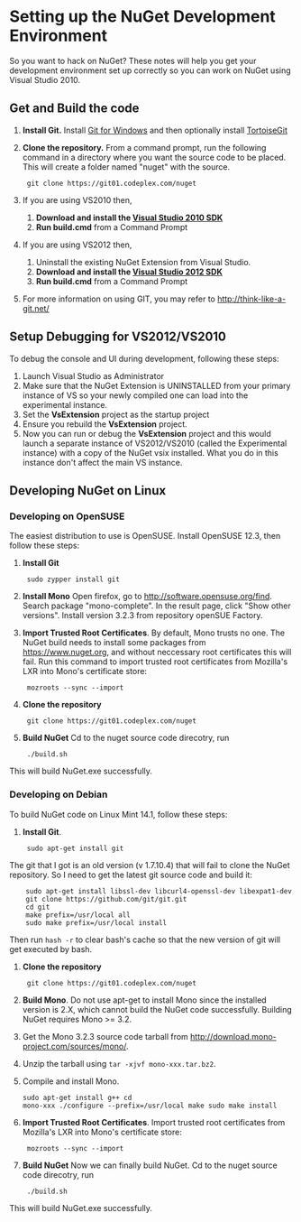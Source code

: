 ﻿# Setting up the NuGet Development Environment
So you want to hack on NuGet? These notes will help you get your development environment 
set up correctly so you can work on NuGet using Visual Studio 2010.

## Get and Build the code
1. **Install Git.** Install [Git for Windows](http://code.google.com/p/msysgit/downloads/list?can=3) and then optionally install [TortoiseGit](http://code.google.com/p/tortoisegit/downloads/list)
1. **Clone the repository.** From a command prompt, run the following command in a directory where you want the source code to be placed. 
This will create a folder named "nuget" with the source.

        git clone https://git01.codeplex.com/nuget
1. If you are using VS2010 then,
    1. **Download and install the <a href="http://visualstudiogallery.msdn.microsoft.com/en-us/25622469-19d8-4959-8e5c-4025d1c9183d?SRC=VSIDE">Visual Studio 2010 SDK</a>** 
    1. **Run build.cmd** from a Command Prompt
1. If you are using VS2012 then,
    1. Uninstall the existing NuGet Extension from Visual Studio.
    1. **Download and install the <a href="http://www.microsoft.com/en-us/download/details.aspx?id=30668">Visual Studio 2012 SDK</a>**
    1. **Run build.cmd** from a Command Prompt
1. For more information on using GIT, you may refer to <a href="http://think-like-a-git.net/">http://think-like-a-git.net/</a>

## Setup Debugging for VS2012/VS2010
To debug the console and UI during development, following these steps:

1. Launch Visual Studio as Administrator 
1. Make sure that the NuGet Extension is UNINSTALLED from your primary instance of VS so your newly compiled one can load into the experimental instance.
1. Set the **VsExtension** project as the startup project 
1. Ensure you rebuild the **VsExtension** project. 
1. Now you can run or debug the **VsExtension** project and this would launch a separate instance of VS2012/VS2010 (called the Experimental instance) 
with a copy of the NuGet vsix installed. What you do in this instance don't affect the main VS instance. 

## Developing NuGet on Linux

### Developing on OpenSUSE
The easiest distribution to use is OpenSUSE. Install OpenSUSE 12.3, then follow these steps:

1. **Install Git**

        sudo zypper install git
1. **Install Mono**
Open firefox, go to <a href="http://software.opensuse.org/find">http://software.opensuse.org/find</a>. 
Search package "mono-complete". In the result page, click "Show other versions". 
Install version 3.2.3 from repository openSUE Factory. 

1. **Import Trusted Root Certificates**. By default, Mono trusts no one. 
The NuGet build needs to install some packages from https://www.nuget.org, 
and without neccessary root certificates this will fail. Run
this command to import trusted root certificates from Mozilla's LXR into 
Mono's certificate store:

        mozroots --sync --import
1. **Clone the repository** 

        git clone https://git01.codeplex.com/nuget

1. **Build NuGet**
Cd to the nuget source code direcotry, run

        ./build.sh
This will build NuGet.exe successfully.

### Developing on Debian

To build NuGet code on Linux Mint 14.1, follow these steps:

1. **Install Git**. 

        sudo apt-get install git
The git that I got is an old version (v 1.7.10.4) that will fail to clone the NuGet
repository. So I need to get the latest git source code and build it:
 
        sudo apt-get install libssl-dev libcurl4-openssl-dev libexpat1-dev
        git clone https://github.com/git/git.git
        cd git
        make prefix=/usr/local all
        sudo make prefix=/usr/local install
Then run `hash -r` to clear bash's cache so that the new version of git will get executed by bash.
1. **Clone the repository** 

        git clone https://git01.codeplex.com/nuget
1. **Build Mono**. Do not use apt-get to install Mono since the installed 
version is 2.X, which cannot build the NuGet code successfully. 
Building NuGet requires Mono >= 3.2.
  1. Get the Mono 3.2.3 source code tarball from <a href='http://download.mono-project.com/sources/mono/'>http://download.mono-project.com/sources/mono/</a>.
  1. Unzip the tarball using `tar -xjvf mono-xxx.tar.bz2`.
  1. Compile and install Mono.
    <pre><code>sudo apt-get install g++
cd mono-xxx
./configure --prefix=/usr/local
make
sudo make install
</code></pre>

1. **Import Trusted Root Certificates**. Import trusted root certificates from Mozilla's LXR into 
Mono's certificate store:

        mozroots --sync --import
1. **Build NuGet**
Now we can finally build NuGet. Cd to the nuget source code direcotry, run

        ./build.sh
This will build NuGet.exe successfully. 

 


